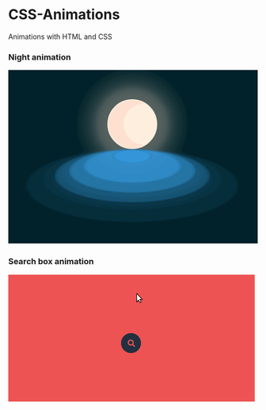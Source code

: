 # CSS-Animations
Animations with HTML and CSS

### Night animation

![](gifs/demo.gif)

### Search box animation

![](gifs/search1.gif)
